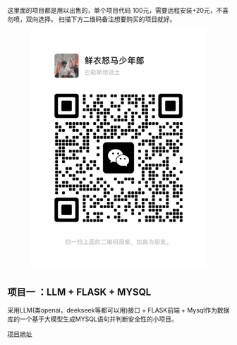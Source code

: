 这里面的项目都是用以出售的，单个项目代码 100元，需要远程安装+20元，不喜勿喷，双向选择。
扫描下方二维码备注想要购买的项目就好。
<div align="center">
  <img src="https://github.com/machenme/py_project/blob/main/findMe.jpg" alt="findme" width="400">
</div>


## 项目一 ：LLM + FLASK + MYSQL
 采用LLM(类openai，deekseek等都可以用)接口 + FLASK前端 + Mysql作为数据库的一个基于大模型生成MYSQL语句并判断安全性的小项目。  
 
 [项目地址](https://github.com/machenme/py_project/tree/main/SQLllm)
